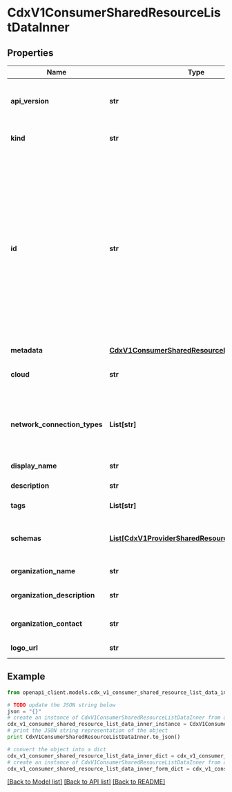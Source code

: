 # CdxV1ConsumerSharedResourceListDataInner


## Properties
Name | Type | Description | Notes
------------ | ------------- | ------------- | -------------
**api_version** | **str** | APIVersion defines the schema version of this representation of a resource. | [optional] [readonly] 
**kind** | **str** | Kind defines the object this REST resource represents. | [optional] [readonly] 
**id** | **str** | ID is the \&quot;natural identifier\&quot; for an object within its scope/namespace; it is normally unique across time but not space. That is, you can assume that the ID will not be reclaimed and reused after an object is deleted (\&quot;time\&quot;); however, it may collide with IDs for other object &#x60;kinds&#x60; or objects of the same &#x60;kind&#x60; within a different scope/namespace (\&quot;space\&quot;). | [readonly] 
**metadata** | [**CdxV1ConsumerSharedResourceMetadata**](CdxV1ConsumerSharedResourceMetadata.md) |  | 
**cloud** | **str** | The cloud service provider of the provider shared cluster. | [readonly] 
**network_connection_types** | **List[str]** | The network connection types of the provider shared cluster. If the shared cluster is on public internet, then the list will be empty  | [optional] [readonly] 
**display_name** | **str** | Consumer resource display name | [readonly] 
**description** | **str** | Description of consumer resource | [optional] [readonly] 
**tags** | **List[str]** | list of tags | [optional] [readonly] 
**schemas** | [**List[CdxV1ProviderSharedResourceSchemasInner]**](CdxV1ProviderSharedResourceSchemasInner.md) | List of schemas in JSON format. This field is work in progress and subject to changes. | [optional] [readonly] 
**organization_name** | **str** | Shared resource&#39;s organization name | [readonly] 
**organization_description** | **str** | Shared resource&#39;s organization description | [optional] [readonly] 
**organization_contact** | **str** | Email of the shared resource&#39;s organization contact | [optional] [readonly] 
**logo_url** | **str** | Resource logo url | [optional] [readonly] 

## Example

```python
from openapi_client.models.cdx_v1_consumer_shared_resource_list_data_inner import CdxV1ConsumerSharedResourceListDataInner

# TODO update the JSON string below
json = "{}"
# create an instance of CdxV1ConsumerSharedResourceListDataInner from a JSON string
cdx_v1_consumer_shared_resource_list_data_inner_instance = CdxV1ConsumerSharedResourceListDataInner.from_json(json)
# print the JSON string representation of the object
print CdxV1ConsumerSharedResourceListDataInner.to_json()

# convert the object into a dict
cdx_v1_consumer_shared_resource_list_data_inner_dict = cdx_v1_consumer_shared_resource_list_data_inner_instance.to_dict()
# create an instance of CdxV1ConsumerSharedResourceListDataInner from a dict
cdx_v1_consumer_shared_resource_list_data_inner_form_dict = cdx_v1_consumer_shared_resource_list_data_inner.from_dict(cdx_v1_consumer_shared_resource_list_data_inner_dict)
```
[[Back to Model list]](../ccloud/README.md#documentation-for-models) [[Back to API list]](../ccloud/README.md#documentation-for-api-endpoints) [[Back to README]](../ccloud/README.md)


